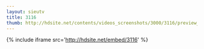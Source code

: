 ```yaml
---
layout: sieutv
title: 3116
thumb: http://hdsite.net/contents/videos_screenshots/3000/3116/preview_360p.mp4.jpg
---
```

{% include iframe src='http://hdsite.net/embed/3116' %}
 

